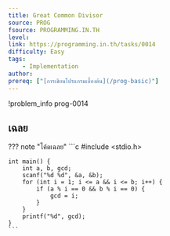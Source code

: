 ```yaml
---
title: Great Common Divisor
source: PROG
fsource: PROGRAMMING.IN.TH
level:
link: https://programming.in.th/tasks/0014
difficulty: Easy
tags:
    - Implementation
author: 
prereq: ["[การเขียนโปรแกรมเบื้องต้น](/prog-basic)"]
---
```


!problem_info prog-0014

## เฉลย

??? note "โค้ดเฉลย"
    ```c
    #include <stdio.h>

    int main() {
        int a, b, gcd;
        scanf("%d %d", &a, &b);
        for (int i = 1; i <= a && i <= b; i++) {
            if (a % i == 0 && b % i == 0) {
                gcd = i;
            }
        }
        printf("%d", gcd);
    }
    ```